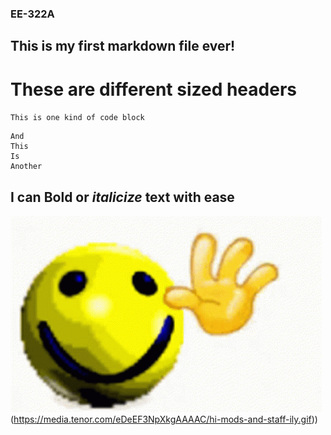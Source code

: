 ### EE-322A
## This is my first markdown file ever!
# These are different sized headers
`This is one kind of code block`
```
And
This
Is
Another
```
I can **Bold** or *italicize* text with ease
---
![Smiley gif!](/hi-mods-and-staff-ily.gif)(https://media.tenor.com/eDeEF3NpXkgAAAAC/hi-mods-and-staff-ily.gif))
